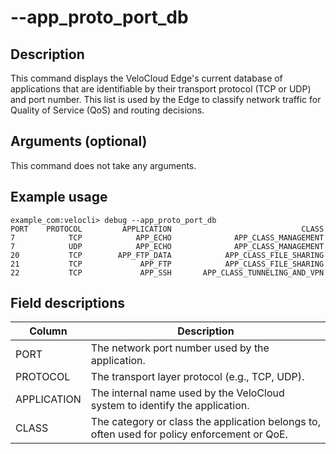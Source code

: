 #	--app_proto_port_db

##	Description
This command displays the VeloCloud Edge's current database of applications that are identifiable by their transport protocol (TCP or UDP) and port number. This list is used by the Edge to classify network traffic for Quality of Service (QoS) and routing decisions.

##  Arguments (optional)
This command does not take any arguments.

##  Example usage
```
example_com:velocli> debug --app_proto_port_db
PORT    PROTOCOL         APPLICATION                             CLASS
7            TCP            APP_ECHO              APP_CLASS_MANAGEMENT
7            UDP            APP_ECHO              APP_CLASS_MANAGEMENT
20           TCP        APP_FTP_DATA            APP_CLASS_FILE_SHARING
21           TCP             APP_FTP            APP_CLASS_FILE_SHARING
22           TCP             APP_SSH       APP_CLASS_TUNNELING_AND_VPN
```

##  Field descriptions
| Column      | Description                                      |
|-------------|--------------------------------------------------|
| PORT        | The network port number used by the application. |
| PROTOCOL    | The transport layer protocol (e.g., TCP, UDP).   |
| APPLICATION | The internal name used by the VeloCloud system to identify the application. |
| CLASS       | The category or class the application belongs to, often used for policy enforcement or QoE. |